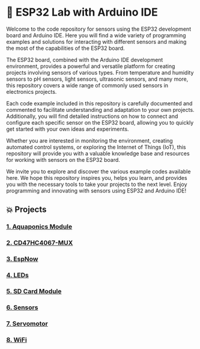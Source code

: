 # 🌟 ESP32 Lab with Arduino IDE

Welcome to the code repository for sensors using the ESP32 development board and Arduino IDE. Here you will find a wide variety of programming examples and solutions for interacting with different sensors and making the most of the capabilities of the ESP32 board.

The ESP32 board, combined with the Arduino IDE development environment, provides a powerful and versatile platform for creating projects involving sensors of various types. From temperature and humidity sensors to pH sensors, light sensors, ultrasonic sensors, and many more, this repository covers a wide range of commonly used sensors in electronics projects.

Each code example included in this repository is carefully documented and commented to facilitate understanding and adaptation to your own projects. Additionally, you will find detailed instructions on how to connect and configure each specific sensor on the ESP32 board, allowing you to quickly get started with your own ideas and experiments.

Whether you are interested in monitoring the environment, creating automated control systems, or exploring the Internet of Things (IoT), this repository will provide you with a valuable knowledge base and resources for working with sensors on the ESP32 board.

We invite you to explore and discover the various example codes available here. We hope this repository inspires you, helps you learn, and provides you with the necessary tools to take your projects to the next level. Enjoy programming and innovating with sensors using ESP32 and Arduino IDE!

## 💥 Projects

### [1. Aquaponics Module](./AquaponicsModule)

### [2. CD47HC4067-MUX](./CD47HC4067-MUX)

### [3. EspNow](./EspNow)

### [4. LEDs](./LEDs)

### [5. SD Card Module](./SD-card-module)

### [6. Sensors](./Sensors)

### [7. Servomotor](./Servomotor)

### [8. WiFi](./WiFi)
